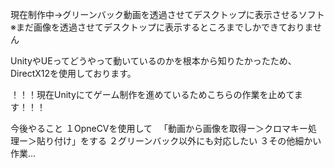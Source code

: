 現在制作中->グリーンバック動画を透過させてデスクトップに表示させるソフト
※まだ画像を透過させてデスクトップに表示するところまでしかできておりません

UnityやUEってどうやって動いているのかを根本から知りたかったため、
DirectX12を使用しております。

！！！現在Unityにてゲーム制作を進めているためこちらの作業を止めてます！！！

今後やること
１OpneCVを使用して
　「動画から画像を取得ー＞クロマキー処理ー＞貼り付け」をする
２グリーンバック以外にも対応したい
３その他細かい作業…
